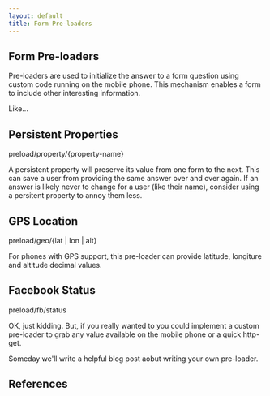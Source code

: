 ```yaml
---
layout: default
title: Form Pre-loaders
---
```


Form Pre-loaders
----------------
Pre-loaders are used to initialize the answer to a form question
using custom code running on the mobile phone. This mechanism
enables a form to include other interesting information. 

Like...

## Persistent Properties

  preload/property/{property-name}

A persistent property will preserve its value from one form
to the next. This can save a user from providing the same
answer over and over again. If an answer is likely never to
change for a user (like their name), consider using a persitent
property to annoy them less.

## GPS Location

  preload/geo/{lat | lon | alt}

For phones with GPS support, this pre-loader can provide
latitude, longiture and altitude decimal values. 

## Facebook Status

  preload/fb/status

OK, just kidding. But, if you really wanted to you could
implement a custom pre-loader to grab any value available
on the mobile phone or a quick http-get.

Someday we'll write a helpful blog post aobut writing
your own pre-loader. 

## References
[1]: http://www.w3schools.com/xpath "XPath Tutorial"


